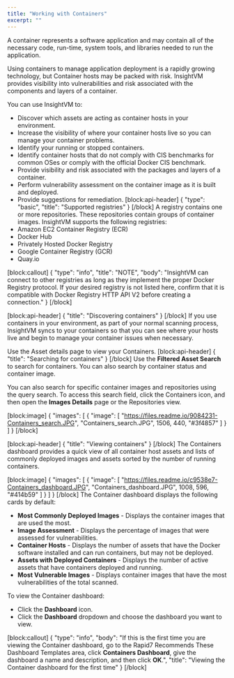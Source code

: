 ```yaml
---
title: "Working with Containers"
excerpt: ""
---
```

A container represents a software application and may contain all of the necessary code, run-time, system tools, and libraries needed to run the application. 

Using containers to manage application deployment is a rapidly growing technology, but Container hosts may be packed with risk. InsightVM provides visibility into vulnerabilities and risk associated with the components and layers of a container. 

You can use InsightVM to:

  * Discover which assets are acting as container hosts in your environment.
  * Increase the visibility of where your container hosts live so you can manage your container problems.
  * Identify your running or stopped containers. 
  * Identify container hosts that do not comply with CIS benchmarks for common OSes or comply with the official Docker CIS benchmark.
  * Provide visibility and risk associated with the packages and layers of a container.
  * Perform vulnerability assessment on the container image as it is built and deployed. 
  * Provide suggestions for remediation.
[block:api-header]
{
  "type": "basic",
  "title": "Supported registries"
}
[/block]
A registry contains one or more repositories. These repositories contain groups of container images. InsightVM supports the following registries:
  * Amazon EC2 Container Registry (ECR)
  * Docker Hub
  * Privately Hosted Docker Registry 
  * Google Container Registry (GCR)
  * Quay.io 

[block:callout]
{
  "type": "info",
  "title": "NOTE",
  "body": "InsightVM can connect to other registries as long as they implement the proper Docker Registry protocol. If your desired registry is not listed here, confirm that it is compatible with Docker Registry HTTP API V2 before creating a connection."
}
[/block]

[block:api-header]
{
  "title": "Discovering containers"
}
[/block]
If you use containers in your environment, as part of your normal scanning process, InsightVM syncs to your containers so that you can see where your hosts live and begin to manage your container issues when necessary.  

Use the Asset details page to view your Containers.
[block:api-header]
{
  "title": "Searching for containers"
}
[/block]
Use the **Filtered Asset Search** to search for containers. You can also search by container status and container image. 

You can also search for specific container images and repositories using the query search. To access this  search field, click the Containers icon, and then open the **Images Details** page or the  Repositories view. 

[block:image]
{
  "images": [
    {
      "image": [
        "https://files.readme.io/9084231-Containers_search.JPG",
        "Containers_search.JPG",
        1506,
        440,
        "#3f4857"
      ]
    }
  ]
}
[/block]

[block:api-header]
{
  "title": "Viewing containers"
}
[/block]
The Containers dashboard provides a quick view of all container host assets and lists of commonly deployed images and assets sorted by the number of running containers. 

[block:image]
{
  "images": [
    {
      "image": [
        "https://files.readme.io/c9538e7-Containers_dashboard.JPG",
        "Containers_dashboard.JPG",
        1008,
        596,
        "#414b59"
      ]
    }
  ]
}
[/block]
The Container dashboard displays the following cards by default:

  * **Most Commonly Deployed Images** - Displays the container images that are used the most.
  * **Image Assessment** - Displays the percentage of images that were assessed for vulnerabilities.
  * **Container Hosts** - Displays the number of assets that have the Docker software installed and can run containers, but may not be deployed.
  * **Assets with Deployed Containers** - Displays the number of active assets that have containers deployed and running.
  * **Most Vulnerable Images** - Displays container images that have the most vulnerabilities of the total scanned.

To view the Container dashboard:

  * Click the **Dashboard** icon. 
  * Click the **Dashboard** dropdown and choose the dashboard you want to view.

[block:callout]
{
  "type": "info",
  "body": "If this is the first time you are viewing the Container dashboard, go to the Rapid7 Recommends These Dashboard Templates area, click **Containers Dashboard**, give the dashboard a name and description, and then click **OK**.",
  "title": "Viewing the Container dashboard for the first time"
}
[/block]